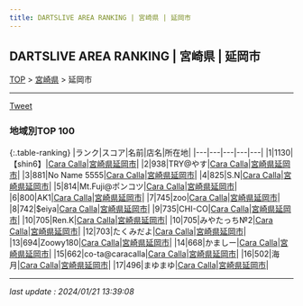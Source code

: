 ```yaml
---
title: DARTSLIVE AREA RANKING | 宮崎県 | 延岡市
---
```

## DARTSLIVE AREA RANKING | 宮崎県 | 延岡市

[TOP](/darts/rank/) > [宮崎県](/darts/rank/宮崎県/) > 延岡市

___

<a href="https://twitter.com/share?ref_src=twsrc%5Etfw" data-text="DARTSLIVE AREA RANKING | 宮崎県延岡市" class="twitter-share-button" data-via="DARTSLIVE" data-hashtags="DARTSLIVE" data-related="DARTSLIVE" data-show-count="false">Tweet</a>

### 地域別TOP 100

{:.table-ranking}
|ランク|スコア|名前|店名|所在地|
|---|---|---|---|---|
|1|1130|【shin6】|<a href="https://search.dartslive.com/jp/shop/bf3cc95a630b91460d9b047a20a7ba1e">Cara Calla</a>|<a href="/darts/rank/宮崎県/延岡市">宮崎県延岡市</a>|
|2|938|TRY@やす|<a href="https://search.dartslive.com/jp/shop/bf3cc95a630b91460d9b047a20a7ba1e">Cara Calla</a>|<a href="/darts/rank/宮崎県/延岡市">宮崎県延岡市</a>|
|3|881|No Name 5555|<a href="https://search.dartslive.com/jp/shop/bf3cc95a630b91460d9b047a20a7ba1e">Cara Calla</a>|<a href="/darts/rank/宮崎県/延岡市">宮崎県延岡市</a>|
|4|825|S.N|<a href="https://search.dartslive.com/jp/shop/bf3cc95a630b91460d9b047a20a7ba1e">Cara Calla</a>|<a href="/darts/rank/宮崎県/延岡市">宮崎県延岡市</a>|
|5|814|Mt.Fuji@ポンコツ|<a href="https://search.dartslive.com/jp/shop/bf3cc95a630b91460d9b047a20a7ba1e">Cara Calla</a>|<a href="/darts/rank/宮崎県/延岡市">宮崎県延岡市</a>|
|6|800|AK1|<a href="https://search.dartslive.com/jp/shop/bf3cc95a630b91460d9b047a20a7ba1e">Cara Calla</a>|<a href="/darts/rank/宮崎県/延岡市">宮崎県延岡市</a>|
|7|745|zoo|<a href="https://search.dartslive.com/jp/shop/bf3cc95a630b91460d9b047a20a7ba1e">Cara Calla</a>|<a href="/darts/rank/宮崎県/延岡市">宮崎県延岡市</a>|
|8|742|$eiya|<a href="https://search.dartslive.com/jp/shop/bf3cc95a630b91460d9b047a20a7ba1e">Cara Calla</a>|<a href="/darts/rank/宮崎県/延岡市">宮崎県延岡市</a>|
|9|735|CHI-CO|<a href="https://search.dartslive.com/jp/shop/bf3cc95a630b91460d9b047a20a7ba1e">Cara Calla</a>|<a href="/darts/rank/宮崎県/延岡市">宮崎県延岡市</a>|
|10|705|Ren.K|<a href="https://search.dartslive.com/jp/shop/bf3cc95a630b91460d9b047a20a7ba1e">Cara Calla</a>|<a href="/darts/rank/宮崎県/延岡市">宮崎県延岡市</a>|
|10|705|みやたっち№2|<a href="https://search.dartslive.com/jp/shop/bf3cc95a630b91460d9b047a20a7ba1e">Cara Calla</a>|<a href="/darts/rank/宮崎県/延岡市">宮崎県延岡市</a>|
|12|703|たくみだよ|<a href="https://search.dartslive.com/jp/shop/bf3cc95a630b91460d9b047a20a7ba1e">Cara Calla</a>|<a href="/darts/rank/宮崎県/延岡市">宮崎県延岡市</a>|
|13|694|Zoowy180|<a href="https://search.dartslive.com/jp/shop/bf3cc95a630b91460d9b047a20a7ba1e">Cara Calla</a>|<a href="/darts/rank/宮崎県/延岡市">宮崎県延岡市</a>|
|14|668|かましー|<a href="https://search.dartslive.com/jp/shop/bf3cc95a630b91460d9b047a20a7ba1e">Cara Calla</a>|<a href="/darts/rank/宮崎県/延岡市">宮崎県延岡市</a>|
|15|662|co-ta@caracalla|<a href="https://search.dartslive.com/jp/shop/bf3cc95a630b91460d9b047a20a7ba1e">Cara Calla</a>|<a href="/darts/rank/宮崎県/延岡市">宮崎県延岡市</a>|
|16|502|海月|<a href="https://search.dartslive.com/jp/shop/bf3cc95a630b91460d9b047a20a7ba1e">Cara Calla</a>|<a href="/darts/rank/宮崎県/延岡市">宮崎県延岡市</a>|
|17|496|まゆまゆ|<a href="https://search.dartslive.com/jp/shop/bf3cc95a630b91460d9b047a20a7ba1e">Cara Calla</a>|<a href="/darts/rank/宮崎県/延岡市">宮崎県延岡市</a>|



___

_last update : 2024/01/21 13:39:08_


<script src="https://cdnjs.cloudflare.com/ajax/libs/jquery/3.6.1/jquery.min.js" integrity="sha512-aVKKRRi/Q/YV+4mjoKBsE4x3H+BkegoM/em46NNlCqNTmUYADjBbeNefNxYV7giUp0VxICtqdrbqU7iVaeZNXA==" crossorigin="anonymous" referrerpolicy="no-referrer"></script>
<script src="https://cdnjs.cloudflare.com/ajax/libs/jquery.tablesorter/2.31.3/js/jquery.tablesorter.min.js" integrity="sha512-qzgd5cYSZcosqpzpn7zF2ZId8f/8CHmFKZ8j7mU4OUXTNRd5g+ZHBPsgKEwoqxCtdQvExE5LprwwPAgoicguNg==" crossorigin="anonymous" referrerpolicy="no-referrer"></script>
<link rel="stylesheet" href="https://cdnjs.cloudflare.com/ajax/libs/jquery.tablesorter/2.31.3/css/theme.default.min.css" integrity="sha512-wghhOJkjQX0Lh3NSWvNKeZ0ZpNn+SPVXX1Qyc9OCaogADktxrBiBdKGDoqVUOyhStvMBmJQ8ZdMHiR3wuEq8+w==" crossorigin="anonymous" referrerpolicy="no-referrer" />
<script>
$(function() {
    $(".table-ranking").tablesorter({sortList:[[0, 0]]});
});
</script>

<script async src="https://platform.twitter.com/widgets.js" charset="utf-8"></script>